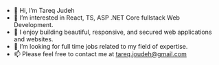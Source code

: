 - 👋 Hi, I’m Tareq Judeh
- 👀 I’m interested in React, TS, ASP .NET Core fullstack Web Development.
- 🌱 I enjoy building beautiful, responsive, and secured web applications and websites.
- 💞️ I’m looking for full time jobs related to my field of expertise.
- 📫 Please feel free to contact me at tareq.joudeh@gmail.com

<!---
TareqJudehGithub/TareqJudehGithub is a ✨ special ✨ repository because its `README.md` (this file) appears on your GitHub profile.
You can click the Preview link to take a look at your changes.
--->
